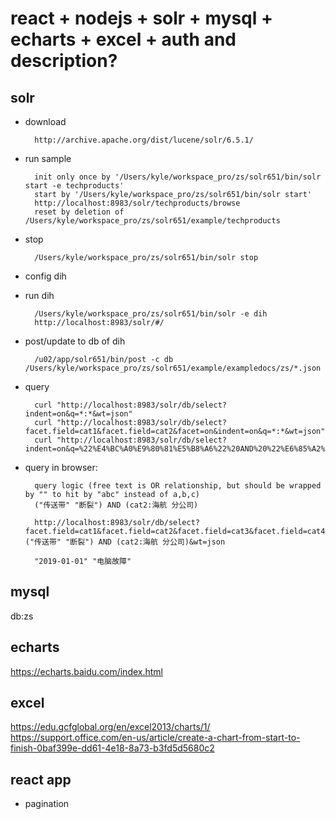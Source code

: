 
# react + nodejs + solr + mysql + echarts + excel + auth and description?


## solr

- download

        http://archive.apache.org/dist/lucene/solr/6.5.1/

- run sample

        init only once by '/Users/kyle/workspace_pro/zs/solr651/bin/solr start -e techproducts'
        start by '/Users/kyle/workspace_pro/zs/solr651/bin/solr start'
        http://localhost:8983/solr/techproducts/browse
        reset by deletion of /Users/kyle/workspace_pro/zs/solr651/example/techproducts

- stop

        /Users/kyle/workspace_pro/zs/solr651/bin/solr stop

- config dih

- run dih

        /Users/kyle/workspace_pro/zs/solr651/bin/solr -e dih
        http://localhost:8983/solr/#/

- post/update to db of dih

        /u02/app/solr651/bin/post -c db /Users/kyle/workspace_pro/zs/solr651/example/exampledocs/zs/*.json

- query

        curl "http://localhost:8983/solr/db/select?indent=on&q=*:*&wt=json"
        curl "http://localhost:8983/solr/db/select?facet.field=cat1&facet.field=cat2&facet=on&indent=on&q=*:*&wt=json"
        curl "http://localhost:8983/solr/db/select?indent=on&q=%22%E4%BC%A0%E9%80%81%E5%B8%A6%22%20AND%20%22%E6%85%A2%22&wt=json"

- query in browser:

        query logic (free text is OR relationship, but should be wrapped by "" to hit by "abc" instead of a,b,c)
        ("传送带" "断裂") AND (cat2:海航 分公司)

        http://localhost:8983/solr/db/select?facet.field=cat1&facet.field=cat2&facet.field=cat3&facet.field=cat4&facet.field=cat5&facet=on&hl.fl=description&hl=on&indent=on&q=("传送带" "断裂") AND (cat2:海航 分公司)&wt=json

        "2019-01-01" "电脑故障"

## mysql

db:zs

## echarts

https://echarts.baidu.com/index.html

## excel

https://edu.gcfglobal.org/en/excel2013/charts/1/
https://support.office.com/en-us/article/create-a-chart-from-start-to-finish-0baf399e-dd61-4e18-8a73-b3fd5d5680c2


## react app

- pagination

